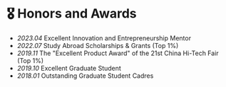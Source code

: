 # 🎖 Honors and Awards
- *2023.04* Excellent Innovation and Entrepreneurship Mentor
- *2022.07* Study Abroad Scholarships &amp; Grants (Top 1%)
- *2019.11* The "Excellent Product Award" of the 21st China Hi-Tech Fair (Top 1%)
- *2019.10* Excellent Graduate Student
- *2018.01* Outstanding Graduate Student Cadres
